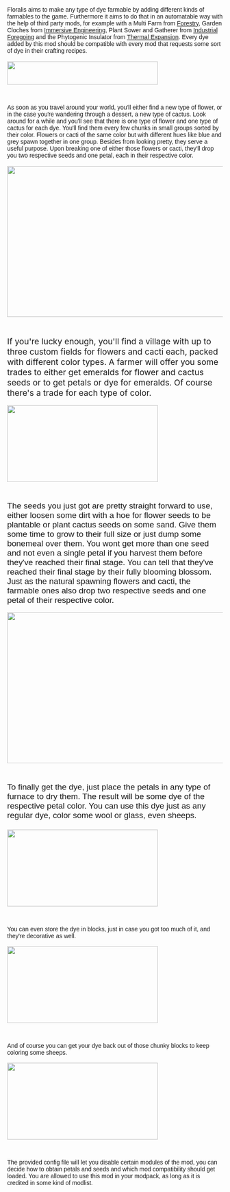 <p><span style="font-family: helvetica, arial, sans-serif;"><span style="font-family: helvetica, arial, sans-serif;">Floralis aims to make any type of dye farmable by adding different kinds of farmables to the game. Furthermore it aims to do that in an automatable way with the help of third party mods, for example with a Multi Farm from <a href="https://www.curseforge.com/minecraft/mc-mods/forestry">Forestry</a>, Garden Cloches from <a href="https://www.curseforge.com/minecraft/mc-mods/immersive-engineering">Immersive Engineering</a>, Plant Sower and Gatherer from <a href="https://www.curseforge.com/minecraft/mc-mods/industrial-foregoing">Industrial Foregoing</a> and the Phytogenic Insulator from <a href="https://www.curseforge.com/minecraft/mc-mods/thermal-expansion">Thermal Expansion</a>. Every dye added by this mod should be compatible with every mod that requests some sort of dye in their crafting recipes.<br /></span></span><br /><img src="https://cdn.zekro.de/mods/floralis/media/logo.png" alt="" width="352" height="54" /></p>
<p>&nbsp;</p>
<p><span style="font-family: helvetica, arial, sans-serif;">As soon as you travel around your world, you'll either find a new type of flower, or in the case you're wandering through a dessert, a new type of cactus. Look around for a while and you'll see that there is one type of flower and one type of cactus for each dye. You'll find them every few chunks in small groups sorted by their color. Flowers or cacti of the same color but with different hues like blue and grey spawn together in one group. Besides from looking pretty, they serve a useful purpose. Upon breaking one of either those flowers or cacti, they'll drop you two respective seeds and one petal, each in their respective color.</span><br /><br /><img src="https://cdn.zekro.de/mods/floralis/media/plant-drops.gif" alt="" width="704" height="352" /></p>
<p>&nbsp;</p>
<p><span style="font-size: 1.2rem;">If you're lucky enough, you'll find a village with up to three custom fields for flowers and cacti each, packed with different color types. A farmer will offer you some trades to either get emeralds for flower and cactus seeds or to get petals or dye for emeralds. Of course there's a trade for each type of color.</span><br /><br /><span style="font-family: helvetica, arial, sans-serif;"><img src="https://cdn.zekro.de/mods/floralis/media/villager-trading.gif" width="352" height="179" /></span></p>
<p>&nbsp;</p>
<p><span style="font-family: helvetica, arial, sans-serif;"><span style="font-size: 1.2rem;">The seeds you just got are pretty straight forward to use, either loosen some dirt with a hoe for flower seeds to be plantable or plant cactus seeds on some sand. Give them some time to grow to their full size or just dump some bonemeal over them. You wont get more than one seed and not even a single petal if you harvest them before they've reached their final stage. You can tell that they've reached their final stage by their fully blooming blossom. Just as the natural spawning flowers and cacti, the farmable ones also drop two respective seeds and one petal of their respective color.</span></span><br /><br /><span style="font-family: helvetica, arial, sans-serif;"><span style="font-size: 1.2rem;"><img src="https://cdn.zekro.de/mods/floralis/media/crop-drops.gif" alt="" width="704" height="352" /></span></span></p>
<p>&nbsp;</p>
<p><span style="font-family: helvetica, arial, sans-serif;"><span style="font-size: 1.2rem;"><span style="font-size: 1.2rem;">To finally get the dye, just place the petals in any type of furnace to dry them. The result will be some dye of the respective petal color. You can use this dye just as any regular dye, color some wool or glass, even sheeps.</span><span style="font-size: 1.2rem;"><br /><br /></span></span></span><span style="font-family: helvetica, arial, sans-serif;"><img src="https://cdn.zekro.de/mods/floralis/media/dye-drying.gif" width="352" height="179" /></span></p>
<p>&nbsp;</p>
<p><span style="font-family: helvetica, arial, sans-serif;"><span style="font-family: helvetica, arial, sans-serif;">You can even store the dye in blocks, just in case you got too much of it, and they're decorative as well.</span><span style="font-family: helvetica, arial, sans-serif;"><br /><br /></span></span><span style="font-family: helvetica, arial, sans-serif;"><img src="https://cdn.zekro.de/mods/floralis/media/block-crafting.gif" alt="" width="352" height="179" /></span></p>
<p>&nbsp;</p>
<p><span style="font-family: helvetica, arial, sans-serif;"><span style="font-family: helvetica, arial, sans-serif;">And of course you can get your dye back out of those chunky blocks to keep coloring some sheeps.</span><span style="font-family: helvetica, arial, sans-serif;"><br /><br /></span></span><span style="font-family: helvetica, arial, sans-serif;"><img src="https://cdn.zekro.de/mods/floralis/media/dye-crafting.gif" alt="" width="352" height="179" /></span></p>
<p>&nbsp;</p>
<p><span style="font-family: helvetica, arial, sans-serif;"><span style="font-family: helvetica, arial, sans-serif;"><span style="font-family: helvetica, arial, sans-serif;">The provided config file will let you disable certain modules of the mod, you can decide how to obtain petals and seeds and which mod compatibility should get loaded.&nbsp;</span></span><span style="font-family: helvetica, arial, sans-serif;">You are allowed to use this mod in your modpack, as long as it is credited in some kind of modlist.</span></span></p>
